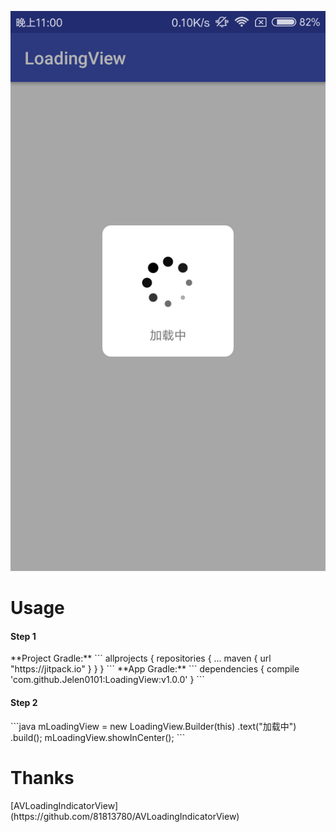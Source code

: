 ![](image1.png)
<h1>Usage</h1>

<h4>Step 1</h4>
**Project Gradle:**
```
    allprojects {
        repositories {
            ...
            maven { url "https://jitpack.io" }
            }
            }
```
**App Gradle:**
```
   dependencies {
   	        compile 'com.github.Jelen0101:LoadingView:v1.0.0'
   	}
```
<h4>Step 2</h4>
```java
  mLoadingView = new LoadingView.Builder(this)
                .text("加载中")
                .build();
  mLoadingView.showInCenter();
```

<h1>Thanks</h1>
[AVLoadingIndicatorView](https://github.com/81813780/AVLoadingIndicatorView)
